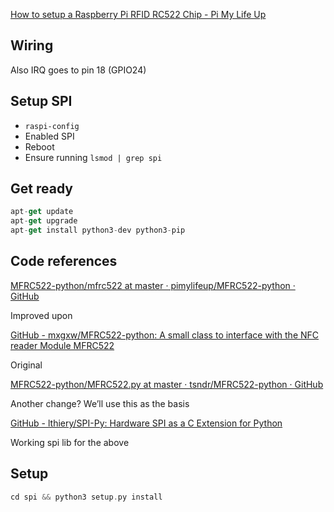 [How to setup a Raspberry Pi RFID RC522 Chip - Pi My Life Up](https://pimylifeup.com/raspberry-pi-rfid-rc522/)

## Wiring

Also IRQ goes to pin 18 (GPIO24)

## Setup SPI

- `raspi-config`
- Enabled SPI
- Reboot
- Ensure running `lsmod | grep spi`

## Get ready

```swift
apt-get update
apt-get upgrade
apt-get install python3-dev python3-pip
```

## Code references

[MFRC522-python/mfrc522 at master · pimylifeup/MFRC522-python · GitHub](https://github.com/pimylifeup/MFRC522-python/tree/master/mfrc522)

Improved upon

[GitHub - mxgxw/MFRC522-python: A small class to interface with the NFC reader Module MFRC522](https://github.com/mxgxw/MFRC522-python)

Original

[MFRC522-python/MFRC522.py at master · tsndr/MFRC522-python · GitHub](https://github.com/tsndr/MFRC522-python/blob/master/MFRC522.py)

Another change? We’ll use this as the basis

[GitHub - lthiery/SPI-Py: Hardware SPI as a C Extension for Python](https://github.com/lthiery/SPI-Py)

Working spi lib for the above

## Setup

```swift
cd spi && python3 setup.py install
```



